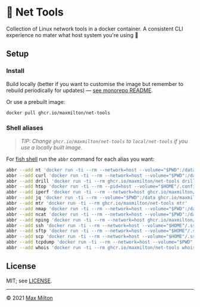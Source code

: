 # 🥅 Net Tools

Collection of Linux network tools in a docker container. A consistent CLI experience no mater what host system you're using 🎉

## Setup

### Install

Build locally (better if you want to customise the image but remember to rebuild periodically for updates) — [see monorepo README](https://github.com/MaxMilton/dockerfiles/blob/master/README.md).

Or use a prebuilt image:

```sh
docker pull ghcr.io/maxmilton/net-tools
```

### Shell aliases

> _TIP: Change `ghcr.io/maxmilton/net-tools` to `local/net-tools` if you use a locally built image._

For [fish shell](https://fishshell.com) run the `abbr` command for each alias you want:

```sh
abbr --add nt 'docker run -ti --rm --network=host --volume="$PWD":/data ghcr.io/maxmilton/net-tools'
abbr --add curl 'docker run -ti --rm --network=host --volume="$PWD":/data ghcr.io/maxmilton/net-tools curl'
abbr --add drill 'docker run -ti --rm ghcr.io/maxmilton/net-tools drill'
abbr --add htop 'docker run -ti --rm --pid=host --volume="$HOME"/.config/htop/htoprc:/root/.config/htop/htoprc ghcr.io/maxmilton/net-tools htop'
abbr --add iperf 'docker run -ti --rm --network=host ghcr.io/maxmilton/net-tools iperf'
abbr --add jq 'docker run -ti --rm --volume="$PWD":/data ghcr.io/maxmilton/net-tools jq'
abbr --add mtr 'docker run -ti --rm ghcr.io/maxmilton/net-tools mtr'
abbr --add nmap 'docker run -ti --rm --network=host --volume="$PWD":/data ghcr.io/maxmilton/net-tools nmap'
abbr --add ncat 'docker run -ti --rm --network=host --volume="$PWD":/data ghcr.io/maxmilton/net-tools ncat'
abbr --add nping 'docker run -ti --rm --network=host ghcr.io/maxmilton/net-tools nping'
abbr --add ssh 'docker run -ti --rm --network=host --volume="$HOME"/.ssh:/root/.ssh:ro --volume="$PWD":/data ghcr.io/maxmilton/net-tools ssh'
abbr --add sftp 'docker run -ti --rm --network=host --volume="$HOME"/.ssh:/root/.ssh:ro --volume="$PWD":/data ghcr.io/maxmilton/net-tools sftp'
abbr --add scp 'docker run -ti --rm --network=host --volume="$HOME"/.ssh:/root/.ssh:ro --volume="$PWD":/data ghcr.io/maxmilton/net-tools scp'
abbr --add tcpdump 'docker run -ti --rm --network=host --volume="$PWD":/data ghcr.io/maxmilton/net-tools tcpdump'
abbr --add whois 'docker run -ti --rm ghcr.io/maxmilton/net-tools whois'
```

## License

MIT; see [LICENSE](https://github.com/MaxMilton/dockerfiles/blob/master/LICENSE).

---

© 2021 [Max Milton](https://maxmilton.com)
